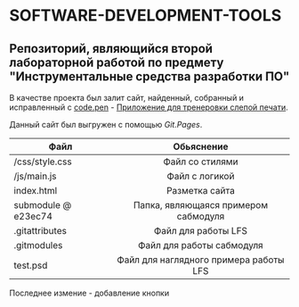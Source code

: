 # SOFTWARE-DEVELOPMENT-TOOLS
## Репозиторий, являющийся второй лабораторной работой по предмету "Инструментальные средства разработки ПО"

В качестве проекта был залит сайт, найденный, собранный и исправленный с [code.pen](https://codepen.io/evilpaper/pen/dyyZjLQ) - [Приложение для тренеровки слепой печати](https://zahar01.github.io/SOFTWARE-DEVELOPMENT-TOOLS/).

Данный сайт был выгружен с помощью *Git.Pages*.

| Файл | Обьяснение |
|----------------|:---------:|
| /css/style.css | Файл со стилями |
| /js/main.js | Файл с логикой |
| index.html | Разметка сайта |
| submodule @ e23ec74 | Папка, являющаяся примером сабмодуля |
| .gitattributes | Файл для работы LFS |
| .gitmodules | Файл для работы сабмодуля |
| test.psd | Файл для наглядного примера работы LFS |


Последнее измение - добавление кнопки